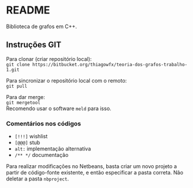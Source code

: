 # README

Biblioteca de grafos em C++.

## Instruções GIT

Para clonar (criar repositório local):  
     `git clone https://bitbucket.org/thiagowfx/teoria-dos-grafos-trabalho-1.git`

Para sincronizar o repositório local com o remoto:  
     `git pull`

Para dar merge:  
     `git mergetool`  
Recomendo usar o software `meld` para isso.

### Comentários nos códigos
* `[!!!]` wishlist
* `[@@@]` stub
* `alt:` implementação alternativa
* `/** */` documentação

Para realizar modificações no Netbeans, basta criar um novo projeto a partir de código-fonte existente, e então especificar a pasta correta. Não deletar a pasta `nbproject`.
